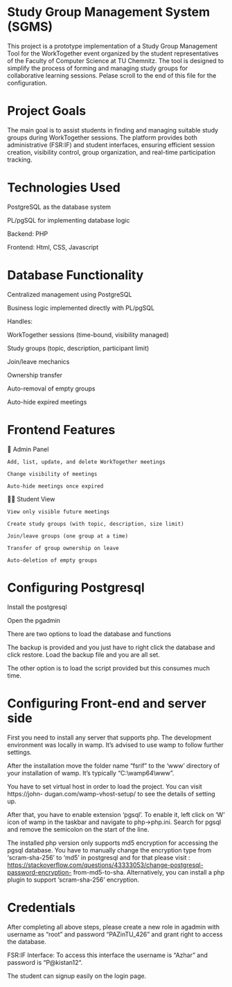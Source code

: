 # Study Group Management System (SGMS)
This project is a prototype implementation of a Study Group Management Tool for the WorkTogether event organized by the student representatives of the Faculty of Computer Science at TU Chemnitz. The tool is designed to simplify the process of forming and managing study groups for collaborative learning sessions. Pelase scroll to the end of this file for the configuration.

# Project Goals
The main goal is to assist students in finding and managing suitable study groups during WorkTogether sessions. The platform provides both administrative (FSR:IF) and student interfaces, ensuring efficient session creation, visibility control, group organization, and real-time participation tracking.

# Technologies Used
  PostgreSQL as the database system
  
  PL/pgSQL for implementing database logic
  
  Backend: PHP
  
  Frontend: Html, CSS, Javascript

# Database Functionality
Centralized management using PostgreSQL

Business logic implemented directly with PL/pgSQL

Handles:
  
  WorkTogether sessions (time-bound, visibility managed)
  
  Study groups (topic, description, participant limit)
  
  Join/leave mechanics
  
  Ownership transfer
  
  Auto-removal of empty groups
  
  Auto-hide expired meetings

# Frontend Features
🔐 Admin Panel
  	  
    Add, list, update, and delete WorkTogether meetings
      
    Change visibility of meetings
      
    Auto-hide meetings once expired

👨‍🎓 Student View
    
    View only visible future meetings
    
    Create study groups (with topic, description, size limit)
    
    Join/leave groups (one group at a time)
    
    Transfer of group ownership on leave
    
    Auto-deletion of empty groups

# Configuring Postgresql 
Install the postgresql 

Open the pgadmin 

There are two options to load the database and functions 

The backup is provided and you just have to right click the database and click restore. Load the backup file and you are all set. 

The other option is to load the script provided but this consumes much time.

# Configuring Front-end and server side 
First you need to install any server that supports php. The development environment was 
locally in wamp. It’s advised to use wamp to follow further settings. 

After the installation move the folder name “fsrif” to the ‘www’ directory of your 
installation of wamp. It’s typically “C:\wamp64\www”. 

You have to set virtual host in order to load the project. You can visit https://john-
dugan.com/wamp-vhost-setup/ to see the details of setting up. 

After that, you have to enable extension ‘pgsql’. To enable it, left click on ‘W’ icon of 
wamp in the taskbar and navigate to php->php.ini. Search for pgsql and remove the 
semicolon on the start of the line. 

The installed php version only supports md5 encryption for accessing the pgsql database. 
You have to manually change the encryption type from ‘scram-sha-256’ to ‘md5’ in 
postgresql and for that please visit : 
https://stackoverflow.com/questions/43333053/change-postgresql-password-encryption-
from-md5-to-sha. Alternatively, you can install a php plugin to support ‘scram-sha-256’ 
encryption.

# Credentials 
After completing all above steps, please create a new role in agadmin with username as 
“root” and password “PAZinTU_426” and grant right to access the database. 

FSR:IF Interface: To access this interface the username is “Azhar” and password is 
“P@kistan12“. 

The student can signup easily on the login page.

